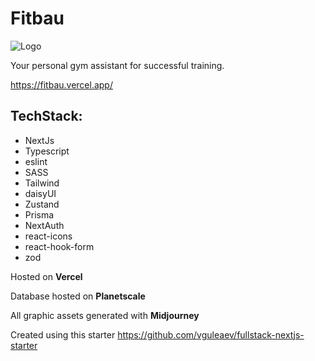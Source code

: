 # Fitbau

![Logo](https://fitbau.vercel.app/_next/image?url=%2Fimages%2Flogo.png&w=96&q=75)

Your personal gym assistant for successful training.

https://fitbau.vercel.app/

## TechStack:

- NextJs
- Typescript
- eslint
- SASS
- Tailwind
- daisyUI
- Zustand
- Prisma
- NextAuth
- react-icons
- react-hook-form
- zod

Hosted on **Vercel**

Database hosted on **Planetscale**

All graphic assets generated with **Midjourney**

Created using this starter https://github.com/vguleaev/fullstack-nextjs-starter
